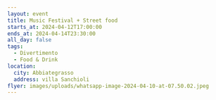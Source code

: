 ```yaml
---
layout: event
title: Music Festival + Street food
starts_at: 2024-04-12T17:00:00
ends_at: 2024-04-14T23:30:00
all_day: false
tags:
  - Divertimento
  - Food & Drink
location:
  city: Abbiategrasso
  address: villa Sanchioli
flyer: images/uploads/whatsapp-image-2024-04-10-at-07.50.02.jpeg
---
```

